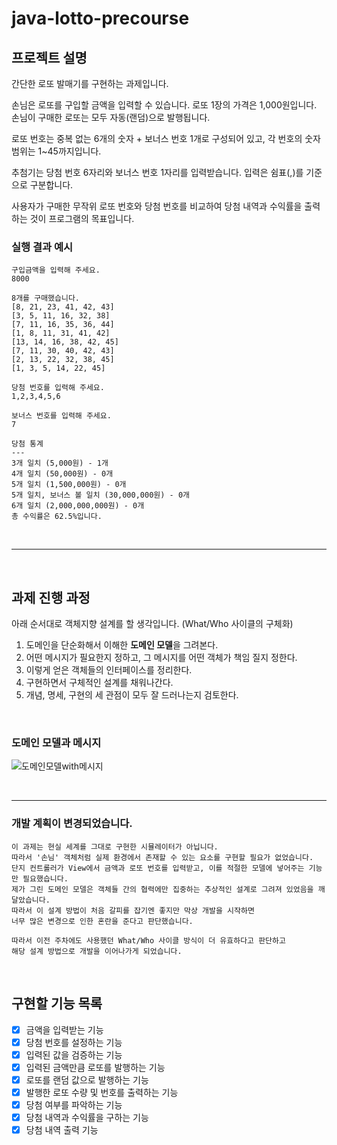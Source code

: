 # java-lotto-precourse
## 프로젝트 설명
간단한 로또 발매기를 구현하는 과제입니다. 

손님은 로또를 구입할 금액을 입력할 수 있습니다. 로또 1장의 가격은 1,000원입니다.  
손님이 구매한 로또는 모두 자동(랜덤)으로 발행됩니다. 

로또 번호는 중복 없는 6개의 숫자 + 보너스 번호 1개로 구성되어 있고, 각 번호의 숫자 범위는 1~45까지입니다.

추첨기는 당첨 번호 6자리와 보너스 번호 1자리를 입력받습니다. 입력은 쉼표(,)를 기준으로 구분합니다.

사용자가 구매한 무작위 로또 번호와 당첨 번호를 비교하여 당첨 내역과 수익률을 출력하는 것이 프로그램의 목표입니다.

### 실행 결과 예시
```
구입금액을 입력해 주세요.
8000

8개를 구매했습니다.
[8, 21, 23, 41, 42, 43] 
[3, 5, 11, 16, 32, 38] 
[7, 11, 16, 35, 36, 44] 
[1, 8, 11, 31, 41, 42] 
[13, 14, 16, 38, 42, 45] 
[7, 11, 30, 40, 42, 43] 
[2, 13, 22, 32, 38, 45] 
[1, 3, 5, 14, 22, 45]

당첨 번호를 입력해 주세요.
1,2,3,4,5,6

보너스 번호를 입력해 주세요.
7

당첨 통계
---
3개 일치 (5,000원) - 1개
4개 일치 (50,000원) - 0개
5개 일치 (1,500,000원) - 0개
5개 일치, 보너스 볼 일치 (30,000,000원) - 0개
6개 일치 (2,000,000,000원) - 0개
총 수익률은 62.5%입니다.
```

<br>

- - -

<br>

## 과제 진행 과정
아래 순서대로 객체지향 설계를 할 생각입니다. (What/Who 사이클의 구체화)
1. 도메인을 단순화해서 이해한 **도메인 모델**을 그려본다.
2. 어떤 메시지가 필요한지 정하고, 그 메시지를 어떤 객체가 책임 질지 정한다.
3. 이렇게 얻은 객체들의 인터페이스를 정리한다.
4. 구현하면서 구체적인 설계를 채워나간다.
5. 개념, 명세, 구현의 세 관점이 모두 잘 드러나는지 검토한다.

<br>


### 도메인 모델과 메시지
![도메인모델with메시지](https://github.com/user-attachments/assets/c424c097-ca7a-43c5-aba0-0e45eeef716b)




<br>

- - -

### 개발 계획이 변경되었습니다.
```
이 과제는 현실 세계를 그대로 구현한 시뮬레이터가 아닙니다.  
따라서 '손님' 객체처럼 실제 환경에서 존재할 수 있는 요소를 구현할 필요가 없었습니다.  
단지 컨트롤러가 View에서 금액과 로또 번호를 입력받고, 이를 적절한 모델에 넣어주는 기능만 필요했습니다.  
제가 그린 도메인 모델은 객체들 간의 협력에만 집중하는 추상적인 설계로 그려져 있었음을 깨달았습니다.  
따라서 이 설계 방법이 처음 갈피를 잡기엔 좋지만 막상 개발을 시작하면  
너무 많은 변경으로 인한 혼란을 준다고 판단했습니다.

따라서 이전 주차에도 사용했던 What/Who 사이클 방식이 더 유효하다고 판단하고
해당 설계 방법으로 개발을 이어나가게 되었습니다.
```

<br>

## 구현할 기능 목록
- [x] 금액을 입력받는 기능
- [x] 당첨 번호를 설정하는 기능
- [x] 입력된 값을 검증하는 기능
- [x] 입력된 금액만큼 로또를 발행하는 기능
- [x] 로또를 랜덤 값으로 발행하는 기능
- [x] 발행한 로또 수량 및 번호를 출력하는 기능
- [x] 당첨 여부를 파악하는 기능
- [x] 당첨 내역과 수익률을 구하는 기능
- [x] 당첨 내역 출력 기능
